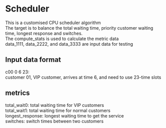 # Scheduler
This is a customised CPU scheduler algorithm<br />
The target is to balance the total waiting time, priority customer waiting time, longest response and switches.<br />
The compute_stats is used to calculate the metric data<br />
data_1111, data_2222, and data_3333 are input data for testing<br />

## Input data format
c00 0 6 23: <br />customer 01, VIP customer, arrives at time 6, and need to use 23-time slots

## metrics
total_wait0: total waiting time for VIP customers<br />
total_wait1: total waiting time for normal customers<br />
longest_response: longest waiting time to get the service<br />
switches: switch times between two customers
